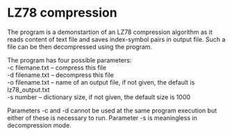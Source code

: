 # LZ78 compression

The program is a demonstartion of an LZ78 compression algorithm as it reads content of text file and saves index-symbol pairs in output file. Such a file can be then decompressed using the program.

The program has four possible parameters:<br>
 -c filemane.txt – compress this file<br>
 -d filename.txt – decompress this file<br>
 -o filename.txt – name of an output file, if not given, the default is lz78_output.txt<br>
 -s number – dictionary size, if not given, the default size is 1000
  
Parameters -c and -d cannot be used at the same program execution but either of these is necessary to run. Parameter -s is meaningless in decompression mode.
